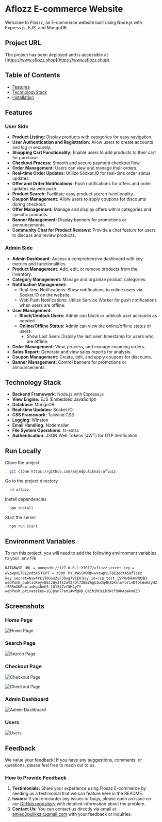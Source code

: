 # Aflozz E-commerce Website

Welcome to Floszz, an E-commerce website built using Node.js with Express.js, EJS, and MongoDB.
## Project URL

The project has been deployed and is accessible at [https://www.aflozz.shop](https://www.aflozz.shop).

## Table of Contents


- [Features](#features)
- [TechnologyStack](#Technology-Stack)
- [Installation](#Run-Locally)

## Features

### User Side
- **Product Listing:** Display products with categories for easy navigation.
- **User Authentication and Registration:** Allow users to create accounts and log in securely.
- **Shopping Cart Functionality:** Enable users to add products to their cart for purchase.
- **Checkout Process:** Smooth and secure payment checkout flow.
- **Order Management:** Users can view and manage their orders.
- **Real-time Order Updates:** Utilize Socket.IO for real-time order status updates.
- **Offer and Order Notifications:** Push notifications for offers and order updates via web push.
- **Product Search:** Facilitate easy product search functionality.
- **Coupon Management:** Allow users to apply coupons for discounts during checkout.
- **Offer Management:** Manage and display offers within categories and specific products.
- **Banner Management:** Display banners for promotions or announcements.
- **Community Chat for Product Reviews:** Provide a chat feature for users to discuss and review products.

### Admin Side

- **Admin Dashboard:** Access a comprehensive dashboard with key metrics and functionalities.
- **Product Management:** Add, edit, or remove products from the inventory.
- **Category Management:** Manage and organize product categories.
- **Notification Management:**
  - Real-time Notifications: Show notifications to online users via Socket.IO on the website.
  - Web Push Notifications: Utilize Service Worker for push notifications when users are offline.
- **User Management:**
  - **Block/Unblock Users:** Admin can block or unblock user accounts as needed.
  - **Online/Offline Status:** Admin can view the online/offline status of users.
    - Show Last Seen: Display the last seen timestamp for users who are offline.
- **Order Management:** View, process, and manage incoming orders.
- **Sales Report:** Generate and view sales reports for analysis.
- **Coupon Management:** Create, edit, and apply coupons for discounts.
- **Banner Management:** Control banners for promotions or announcements.

## Technology Stack

- **Backend Framework:** Node.js with Express.js
- **View Engine:** EJS (Embedded JavaScript)
- **Database:** MongoDB 
- **Real-time Updates:** Socket.IO
- **CSS Framework:** Tailwind CSS
- **Logging:** Winston
- **Email Handling:** Nodemailer
- **File System Operations:** fs-extra
- **Authentication:** JSON Web Tokens (JWT) for OTP Verification

## Run Locally

Clone the project

```bash
  git clone https://github.com/amjedpulikkal/aflozz
```

Go to the project directory

```bash
  cd aflozz
```

Install dependencies

```bash
  npm install
```

Start the server

```bash
  npm run start
```


## Environment Variables

To run this project, you will need to add the following environment variables to your .env file

`DATABASE_URL = mongodb://127.0.0.1:27017/aflozz`
`secret_key = wVowpvLT8E2odtA5`
`PORT = 3000 `
`MY_PASSWORD=wVowpvLT8E2odtA5aflozz`
`key_secret=Nsw4FLjT0UauZyFJDug7ViEU`
`key_id=rzp_test_ISFWvbAXmN0zBI`
`webPush_publicKey=BECJByIfs2oV2rDl72EmZAgU3wQq4HZQXslwFbrivDTblWuHZyW2r5R5mXKEop-auHg46mQS_1O134ZvfOH4yTY`
`webPush_privatekey=1QJpyn77an14wdgHB_QeihihDeLk3NcPBOKApakn8Z0`

## Screenshots

### Home Page
![Home Page](https://raw.githubusercontent.com/amjedpulikkal/aflozz/main/public/image/imageFrReadme/Web%20capture_2-1-2024_114239_www.aflozz.shop.jpeg)

### Search Page
![Search Page](https://raw.githubusercontent.com/amjedpulikkal/aflozz/main/public/image/imageFrReadme/Untitled%20video%20-%20Made%20with%20Clipchamp%20(1)%20(2).gif)


### Checkout Page

![Checkout Page](https://raw.githubusercontent.com/amjedpulikkal/aflozz/main/public/image/imageFrReadme/Web%20capture_2-1-2024_115452_www.aflozz.shop.jpeg)

![Checkout Page](https://raw.githubusercontent.com/amjedpulikkal/aflozz/main/public/image/imageFrReadme/Untitled%20video%20-%20Made%20with%20Clipchamp%20(1).gif)

### Admin Dashboard
![Admin Dashboard](https://raw.githubusercontent.com/amjedpulikkal/aflozz/main/public/image/imageFrReadme/Web%20capture_2-1-2024_143528_www.aflozz.shop.jpeg)

### Users
![Users](https://raw.githubusercontent.com/amjedpulikkal/aflozz/main/public/image/imageFrReadme/Web%20capture_2-1-2024_143621_www.aflozz.shop.jpeg)
## Feedback

We value your feedback! If you have any suggestions, comments, or questions, please feel free to reach out to us.

### How to Provide Feedback

1. **Testimonials:** Share your experience using Floszz E-commerce by sending us a testimonial that we can feature here in the README.
2. **Issues:** If you encounter any issues or bugs, please open an issue on our [GitHub repository](https://github.com/amjedpulikkal/aflozz/issues) with detailed information about the problem.
3. **Contact Us:** You can contact us directly via email at [amjed0pulikkal@gmail.com](mailto:amjed0pulikkal@gmail.com) with your feedback or inquiries.
